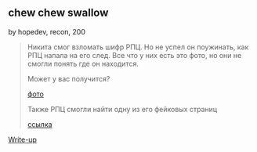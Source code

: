 ## chew chew swallow
by hopedev, recon, 200

>Никита смог взломать шифр РПЦ. Но не успел он поужинать, как РПЦ напала на его след.
>Все что у них есть это фото, но они не смогли понять где он находится.
>
>Может у вас получится?
>
>[фото](photo_2020-04-25.jpg)
>
>Также РПЦ смогли найти одну из его фейковых страниц
>
>[ссылка](https://vk.com/pivner)

[Write-up](WRITEUP.md)
